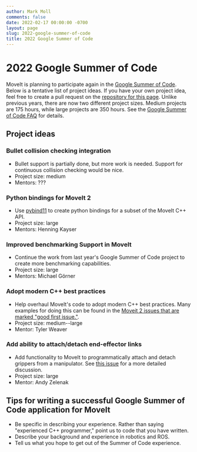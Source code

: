 ```yaml
---
author: Mark Moll
comments: false
date: 2022-02-17 00:00:00 -0700
layout: page
slug: 2022-google-summer-of-code
title: 2022 Google Summer of Code
---
```

# 2022 Google Summer of Code

MoveIt is planning to participate again in the [Google Summer of Code](https://summerofcode.withgoogle.com). Below is a tentative list of project ideas. If you have your own project idea, feel free to create a pull request on the [repository for this page](https://github.com/ros-planning/moveit.ros.org). Unlike previous years, there are now two different project sizes. Medium projects are 175 hours, while large projects are 350 hours. See the [Google Summer of Code FAQ](https://developers.google.com/open-source/gsoc/faq) for details.

## Project ideas

### Bullet collision checking integration

* Bullet support is partially done, but more work is needed. Support for continuous collision checking would be nice.
* Project size: medium
* Mentors: ???

### Python bindings for MoveIt 2

* Use [pybind11](https://pybind11.readthedocs.io/en/latest) to create python bindings for a subset of the MoveIt C++ API.
* Project size: large
* Mentors: Henning Kayser

### Improved benchmarking Support in MoveIt

* Continue the work from last year's Google Summer of Code project to create more benchmarking capabilities.
* Project size: large
* Mentors: Michael Görner

### Adopt modern C++ best practices

* Help overhaul MoveIt's code to adopt modern C++ best practices. Many examples for doing this can be found in the [Moveit 2 issues that are marked "good first issue."](https://github.com/ros-planning/moveit2/issues?q=is%3Aissue+is%3Aopen+label%3A%22good+first+issue%22).
* Project size: medium--large
* Mentor: Tyler Weaver

### Add ability to attach/detach end-effector links

* Add functionality to MoveIt to programmatically attach and detach grippers from a manipulator. See [this issue](https://github.com/ros-planning/moveit2/issues/208) for a more detailed discussion.
* Project size: large
* Mentor: Andy Zelenak

## Tips for writing a successful Google Summer of Code application for MoveIt

* Be specific in describing your experience. Rather than saying "experienced C++ programmer," point us to code that you have written.
* Describe your background and experience in robotics and ROS.
* Tell us what you hope to get out of the Summer of Code experience.

